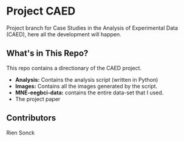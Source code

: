 # Project CAED
Project branch for Case Studies in the Analysis of Experimental Data (CAED), here all the development will happen. 

## What's in This Repo? 
This repo contains a directionary of the CAED project.
- **Analysis:** Contains the analysis script (written in Python) 
- **Images:** Contains all the images generated by the script.
- **MNE-eegbci-data:** contains the entire data-set that I used. 
- The project paper

## Contributors
Rien Sonck
